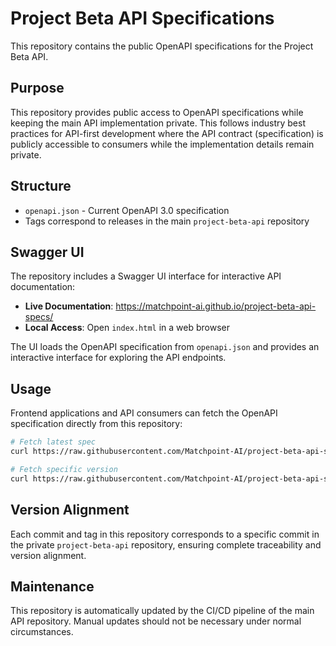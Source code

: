 # Project Beta API Specifications

This repository contains the public OpenAPI specifications for the Project Beta API.

## Purpose

This repository provides public access to OpenAPI specifications while keeping the main API implementation private. This follows industry best practices for API-first development where the API contract (specification) is publicly accessible to consumers while the implementation details remain private.

## Structure

- `openapi.json` - Current OpenAPI 3.0 specification
- Tags correspond to releases in the main `project-beta-api` repository

## Swagger UI

The repository includes a Swagger UI interface for interactive API documentation:

- **Live Documentation**: https://matchpoint-ai.github.io/project-beta-api-specs/
- **Local Access**: Open `index.html` in a web browser

The UI loads the OpenAPI specification from `openapi.json` and provides an interactive interface for exploring the API endpoints.

## Usage

Frontend applications and API consumers can fetch the OpenAPI specification directly from this repository:

```bash
# Fetch latest spec
curl https://raw.githubusercontent.com/Matchpoint-AI/project-beta-api-specs/main/openapi.json

# Fetch specific version
curl https://raw.githubusercontent.com/Matchpoint-AI/project-beta-api-specs/v0.0.124/openapi.json
```

## Version Alignment

Each commit and tag in this repository corresponds to a specific commit in the private `project-beta-api` repository, ensuring complete traceability and version alignment.

## Maintenance

This repository is automatically updated by the CI/CD pipeline of the main API repository. Manual updates should not be necessary under normal circumstances.